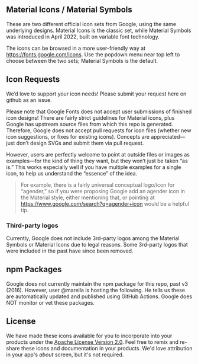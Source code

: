 ## Material Icons / Material Symbols

These are two different official icon sets from Google, using the same underlying designs. Material Icons is the classic set, while Material Symbols was introduced in April 2022, built on variable font technology.

The icons can be browsed in a more user-friendly way at https://fonts.google.com/icons. Use the popdown menu near top left to choose between the two sets; Material Symbols is the default.


## Icon Requests

We’d love to support your icon needs! Please submit your request here on github as an issue.

Please note that Google Fonts does not accept user submissions of finished icon designs! There are fairly strict  guidelines for Material icons, plus Google has upstream source files from which this repo is generated. Therefore, Google does not accept pull requests for icon files (whether new icon suggestions, or fixes for existing icons). Concepts are appreciated—just don’t design SVGs and submit them via pull request.

However, users are perfectly welcome to point at outside files or images as examples—for the kind of thing they want, but they won’t just be taken “as is.” This works especially well if you have multiple examples for a single icon, to help us understand the “essence” of the idea.

> For example, there is a fairly universal conceptual logo/icon for “agender,” so if you were proposing Google add an agender icon in the Material style, either mentioning that, or pointing at https://www.google.com/search?q=agender+icon would be a helpful tip.

### Third-party logos

Currently, Google does not include 3rd-party logos among the Material Symbols or Material Icons due to legal reasons. Some 3rd-party logos that were included in the past have since been removed.

## npm Packages

Google does not currently maintain the npm package for this repo, past v3 (2016). However, user @marella is hosting the following. He tells us these are automatically updated and published using GitHub Actions. Google does NOT monitor or vet these packages.


## License

We have made these icons available for you to incorporate into your products under the [Apache License Version 2.0](https://www.apache.org/licenses/LICENSE-2.0.txt). Feel free to remix and re-share these icons and documentation in your products.
We'd love attribution in your app's *about* screen, but it's not required.
